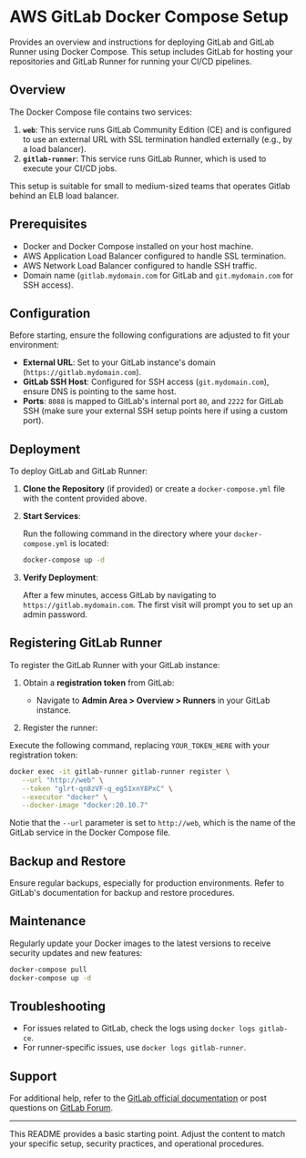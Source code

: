 # AWS GitLab Docker Compose Setup

Provides an overview and instructions for deploying GitLab and GitLab Runner using Docker Compose. This setup includes GitLab for hosting your repositories and GitLab Runner for running your CI/CD pipelines.

## Overview

The Docker Compose file contains two services:

1. **`web`**: This service runs GitLab Community Edition (CE) and is configured to use an external URL with SSL termination handled externally (e.g., by a load balancer).
2. **`gitlab-runner`**: This service runs GitLab Runner, which is used to execute your CI/CD jobs.

This setup is suitable for small to medium-sized teams that operates Gitlab behind an ELB load balancer.

## Prerequisites

- Docker and Docker Compose installed on your host machine.
- AWS Application Load Balancer configured to handle SSL termination.
- AWS Network Load Balancer configured to handle SSH traffic.
- Domain name (`gitlab.mydomain.com` for GitLab and `git.mydomain.com` for SSH access).

## Configuration

Before starting, ensure the following configurations are adjusted to fit your environment:

- **External URL**: Set to your GitLab instance's domain (`https://gitlab.mydomain.com`).
- **GitLab SSH Host**: Configured for SSH access (`git.mydomain.com`), ensure DNS is pointing to the same host.
- **Ports**: `8088` is mapped to GitLab's internal port `80`, and `2222` for GitLab SSH (make sure your external SSH setup points here if using a custom port).

## Deployment

To deploy GitLab and GitLab Runner:

1. **Clone the Repository** (if provided) or create a `docker-compose.yml` file with the content provided above.

2. **Start Services**:

   Run the following command in the directory where your `docker-compose.yml` is located:

   ```bash
   docker-compose up -d
   ```

3. **Verify Deployment**:

   After a few minutes, access GitLab by navigating to `https://gitlab.mydomain.com`. The first visit will prompt you to set up an admin password.

## Registering GitLab Runner

To register the GitLab Runner with your GitLab instance:

1. Obtain a **registration token** from GitLab:
   - Navigate to **Admin Area > Overview > Runners** in your GitLab instance.

2. Register the runner:

Execute the following command, replacing `YOUR_TOKEN_HERE` with your registration token:

```bash
docker exec -it gitlab-runner gitlab-runner register \
   --url "http://web" \
   --token "glrt-qn8zVF-q_eg51xnY8PxC" \
   --executor "docker" \
   --docker-image "docker:20.10.7"
```

Notie that the `--url` parameter is set to `http://web`, which is the name of the GitLab service in the Docker Compose file.

## Backup and Restore

Ensure regular backups, especially for production environments. Refer to GitLab's documentation for backup and restore procedures.

## Maintenance

Regularly update your Docker images to the latest versions to receive security updates and new features:

```bash
docker-compose pull
docker-compose up -d
```

## Troubleshooting

- For issues related to GitLab, check the logs using `docker logs gitlab-ce`.
- For runner-specific issues, use `docker logs gitlab-runner`.

## Support

For additional help, refer to the [GitLab official documentation](https://docs.gitlab.com/ee/) or post questions on [GitLab Forum](https://forum.gitlab.com/).

---

This README provides a basic starting point. Adjust the content to match your specific setup, security practices, and operational procedures.
